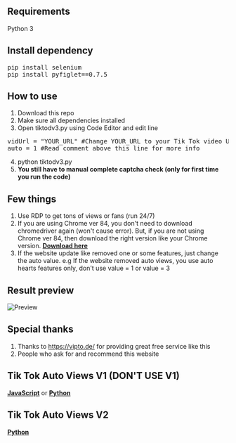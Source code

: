 ## Requirements
Python 3
  
## Install dependency
<pre>pip install selenium
pip install pyfiglet==0.7.5</pre>

## How to use
1. Download this repo
2. Make sure all dependencies installed
3. Open tiktodv3.py using Code Editor and edit line
<pre>vidUrl = "YOUR_URL" #Change YOUR_URL to your Tik Tok video URL
auto = 1 #Read comment above this line for more info</pre>
4. python tiktodv3.py
5. **You still have to manual complete captcha check (only for first time you run the code)**

## Few things
1. Use RDP to get tons of views or fans (run 24/7)
2. If you are using Chrome ver 84, you don't need to download chromedriver again (won't cause error). But, if you are not using Chrome ver 84, then download the right version like your Chrome version. [**Download here**](https://chromedriver.chromium.org/downloads)
3. If the website update like removed one or some features, just change the auto value. e.g If the website removed auto views, you use auto hearts features only, don't use value = 1 or value = 3

## Result preview
![Preview](https://i.imgur.com/WZY91W6.png)

## Special thanks
1. Thanks to https://vipto.de/ for providing great free service like this
2. People who ask for and recommend this website

## Tik Tok Auto Views V1 (DON'T USE V1)
[**JavaScript**](https://github.com/kangoka/tiktok-autoviews) or 
[**Python**](https://github.com/kangoka/tiktok-autoviews-py)

## Tik Tok Auto Views V2
[**Python**](https://github.com/kangoka/tiktok-autoviewsv2-py)
